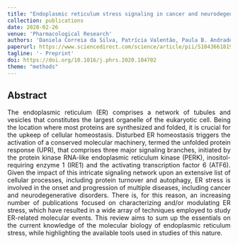 ```yaml
---
title: "Endoplasmic reticulum stress signaling in cancer and neurodegenerative disorders: Tools and strategies to understand its complexity"
collection: publications
date: 2020-02-26
venue: 'Pharmacological Research'
authors: 'Daniela Correia da Silva, Patrícia Valentão, Paula B. Andrade, David Pereira'
paperurl: https://www.sciencedirect.com/science/article/pii/S104366181932852X?dgcid=author
tagline: '- Preprint'
doi: https://doi.org/10.1016/j.phrs.2020.104702
theme: "methods"
---
```


<h2> Abstract </h2>
<p align= "justify">
The endoplasmic reticulum (ER) comprises a network of tubules and vesicles that constitutes the largest organelle of the eukaryotic cell. Being the location where most proteins are synthesized and folded, it is crucial for the upkeep of cellular homeostasis. Disturbed ER homeostasis triggers the activation of a conserved molecular machinery, termed the unfolded protein response (UPR), that comprises three major signaling branches, initiated by the protein kinase RNA-like endoplasmic reticulum kinase (PERK), inositol-requiring enzyme 1 (IRE1) and the activating transcription factor 6 (ATF6). Given the impact of this intricate signaling network upon an extensive list of cellular processes, including protein turnover and autophagy, ER stress is involved in the onset and progression of multiple diseases, including cancer and neurodegenerative disorders. There is, for this reason, an increasing number of publications focused on characterizing and/or modulating ER stress, which have resulted in a wide array of techniques employed to study ER-related molecular events. This review aims to sum up the essentials on the current knowledge of the molecular biology of endoplasmic reticulum stress, while highlighting the available tools used in studies of this nature.
